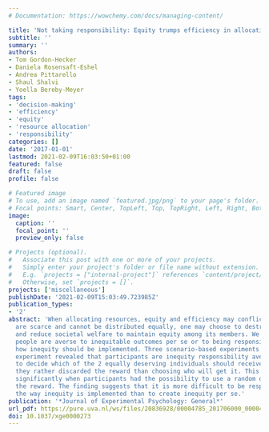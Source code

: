 ```yaml
---
# Documentation: https://wowchemy.com/docs/managing-content/

title: 'Not taking responsibility: Equity trumps efficiency in allocation decisions'
subtitle: ''
summary: ''
authors:
- Tom Gordon-Hecker
- Daniela Rosensaft-Eshel
- Andrea Pittarello
- Shaul Shalvi
- Yoella Bereby-Meyer
tags:
- 'decision-making'
- 'efficiency'
- 'equity'
- 'resource allocation'
- 'responsibility'
categories: []
date: '2017-01-01'
lastmod: 2021-02-09T16:03:50+01:00
featured: false
draft: false
profile: false

# Featured image
# To use, add an image named `featured.jpg/png` to your page's folder.
# Focal points: Smart, Center, TopLeft, Top, TopRight, Left, Right, BottomLeft, Bottom, BottomRight.
image:
  caption: ''
  focal_point: ''
  preview_only: false

# Projects (optional).
#   Associate this post with one or more of your projects.
#   Simply enter your project's folder or file name without extension.
#   E.g. `projects = ["internal-project"]` references `content/project/deep-learning/index.md`.
#   Otherwise, set `projects = []`.
projects: ['miscellaneous']
publishDate: '2021-02-09T15:03:49.723985Z'
publication_types:
- '2'
abstract: 'When allocating resources, equity and efficiency may conflict. When resources
  are scarce and cannot be distributed equally, one may choose to destroy resources
  and reduce societal welfare to maintain equity among its members. We examined whether
  people are averse to inequitable outcomes per se or to being responsible for deciding
  how inequity should be implemented. Three scenario-based experiments and one incentivized
  experiment revealed that participants are inequity responsibility averse: when asked
  to decide which of the 2 equally deserving individuals should receive a reward,
  they rather discarded the reward than choosing who will get it. This tendency diminished
  significantly when participants had the possibility to use a random device to allocate
  the reward. The finding suggests that it is more difficult to be responsible for
  the way inequity is implemented than to create inequity per se.'
publication: '*Journal of Experimental Psychology: General*'
url_pdf: https://pure.uva.nl/ws/files/20836928/00004785_201706000_00004.pdf
doi: 10.1037/xge0000273
---
```

